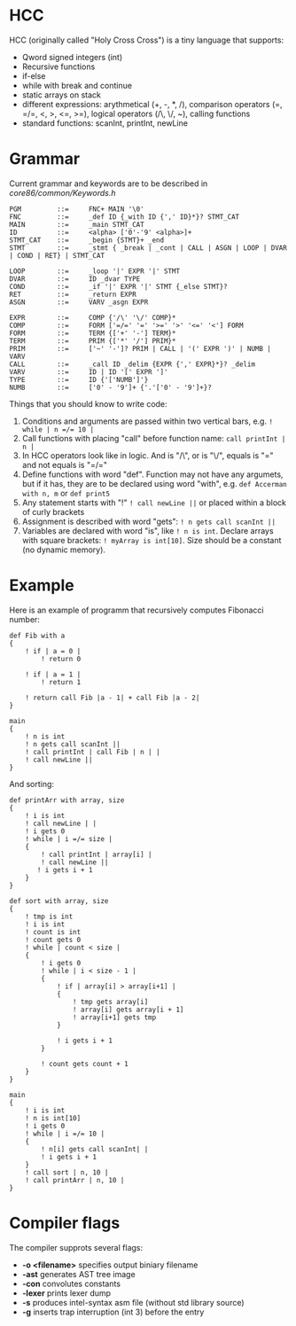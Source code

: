 # HCC

HCC (originally called "Holy Cross Cross") is a tiny language that supports:
- Qword signed integers (int)
- Recursive functions
- if-else
- while with break and continue
- static arrays on stack
- different expressions: arythmetical (+, -, *, /), comparison operators (=, =/=, <, >, <=, >=), logical operators (/\\, \\/, ~), calling functions
- standard functions: scanInt, printInt, newLine

# Grammar

Current grammar and keywords are to be described in *core86/common/Keywords.h*

    PGM         ::=     FNC+ MAIN '\0'  
    FNC         ::=     _def ID {_with ID {',' ID}*}? STMT_CAT  
    MAIN        ::=     _main STMT_CAT  
    ID          ::=     <alpha> ['0'-'9' <alpha>]+  
    STMT_CAT    ::=     _begin {STMT}+ _end  
    STMT        ::=     _stmt { _break | _cont | CALL | ASGN | LOOP | DVAR | COND | RET} | STMT_CAT  

    LOOP        ::=     _loop '|' EXPR '|' STMT  
    DVAR        ::=     ID _dvar TYPE  
    COND        ::=     _if '|' EXPR '|' STMT {_else STMT}? 
    RET         ::=     _return EXPR  
    ASGN        ::=     VARV _asgn EXPR  

    EXPR        ::=     COMP {'/\' '\/' COMP}*  
    COMP        ::=     FORM ['=/=' '=' '>=' '>' '<=' '<'] FORM  
    FORM        ::=     TERM {['+' '-'] TERM}*  
    TERM        ::=     PRIM {['*' '/'] PRIM}*  
    PRIM        ::=     ['~' '-']? PRIM | CALL | '(' EXPR ')' | NUMB | VARV
    CALL        ::=     _call ID _delim {EXPR {',' EXPR}*}? _delim
    VARV        ::=     ID | ID '[' EXPR ']'
    TYPE        ::=     ID {'['NUMB']'}
    NUMB        ::=     ['0' - '9']+ {'.'['0' - '9']+}? 

Things that you should know to write code:
1. Conditions and arguments are passed within two vertical bars, e.g. `! while | n =/= 10 |`
2. Call functions with placing "call" before function name: `call printInt | n |`
3. In HCC operators look like in logic. And is "/\\", or is "\\/", equals is "=" and not equals is "=/="
4. Define functions with word "def". Function may not have any argumets, but if it has, they are to be
declared using word "with", e.g. `def Accerman with n, m` or `def print5`
5. Any statement starts with "!" `! call newLine ||` or placed within a block of curly brackets
6. Assignment is described with word "gets": `! n gets call scanInt ||`
7. Variables are declared with word "is", like `! n is int`. Declare arrays with square brackets: `! myArray is int[10]`.
Size should be a constant (no dynamic memory).


# Example

Here is an example of programm that recursively computes Fibonacci number:

    def Fib with a
    {
        ! if | a = 0 |
            ! return 0

        ! if | a = 1 |
            ! return 1
    
        ! return call Fib |a - 1| + call Fib |a - 2|
    }

    main
    {
        ! n is int
        ! n gets call scanInt ||
        ! call printInt | call Fib | n | |
        ! call newLine ||
    }

And sorting:

    def printArr with array, size
    {
        ! i is int
        ! call newLine | |
        ! i gets 0
        ! while | i =/= size |
        {
            ! call printInt | array[i] |
            ! call newLine ||
           ! i gets i + 1
        }   
    }

    def sort with array, size
    {
        ! tmp is int
        ! i is int
        ! count is int
        ! count gets 0
        ! while | count < size |
        {
            ! i gets 0
            ! while | i < size - 1 |
            {
                ! if | array[i] > array[i+1] |
                {
                    ! tmp gets array[i]
                    ! array[i] gets array[i + 1]
                    ! array[i+1] gets tmp
                }

                ! i gets i + 1
            }

            ! count gets count + 1
        }
    }

    main
    {
        ! i is int
        ! n is int[10]
        ! i gets 0
        ! while | i =/= 10 |
        {
            ! n[i] gets call scanInt| |
            ! i gets i + 1
        }
        ! call sort | n, 10 |
        ! call printArr | n, 10 |
    }

# Compiler flags

The compiler supprots several flags:
- **-o \<filename\>** specifies output biniary filename
- **-ast** generates AST tree image
- **-con** convolutes constants
- **-lexer** prints lexer dump
- **-s** produces intel-syntax asm file (without std library source)
- **-g** inserts trap interruption (int 3) before the entry
